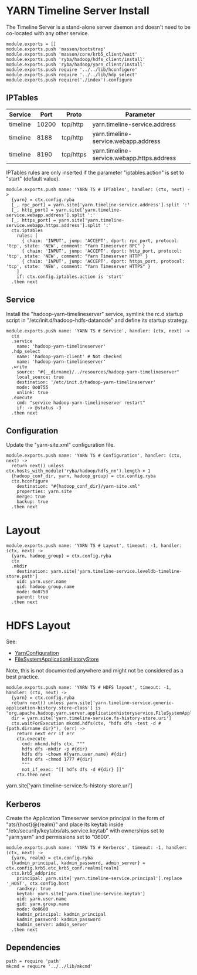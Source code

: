 
# YARN Timeline Server Install

The Timeline Server is a stand-alone server daemon and doesn't need to be
co-located with any other service.

    module.exports = []
    module.exports.push 'masson/bootstrap'
    module.exports.push 'masson/core/krb5_client/wait'
    module.exports.push 'ryba/hadoop/hdfs_client/install'
    module.exports.push 'ryba/hadoop/yarn_client/install'
    module.exports.push require '../../lib/hconfigure'
    module.exports.push require '../../lib/hdp_select'
    module.exports.push require('./index').configure

## IPTables

| Service   | Port       | Proto     | Parameter                                  |
|-----------|------------|-----------|--------------------------------------------|
| timeline  | 10200      | tcp/http  | yarn.timeline-service.address              |
| timeline  | 8188 | tcp/http  | yarn.timeline-service.webapp.address       |
| timeline  | 8190      | tcp/https | yarn.timeline-service.webapp.https.address |

IPTables rules are only inserted if the parameter "iptables.action" is set to
"start" (default value).

    module.exports.push name: 'YARN TS # IPTables', handler: (ctx, next) ->
      {yarn} = ctx.config.ryba
      [_, rpc_port] = yarn.site['yarn.timeline-service.address'].split ':'
      [_, http_port] = yarn.site['yarn.timeline-service.webapp.address'].split ':'
      [_, https_port] = yarn.site['yarn.timeline-service.webapp.https.address'].split ':'
      ctx.iptables
        rules: [
          { chain: 'INPUT', jump: 'ACCEPT', dport: rpc_port, protocol: 'tcp', state: 'NEW', comment: "Yarn Timeserver RPC" }
          { chain: 'INPUT', jump: 'ACCEPT', dport: http_port, protocol: 'tcp', state: 'NEW', comment: "Yarn Timeserver HTTP" }
          { chain: 'INPUT', jump: 'ACCEPT', dport: https_port, protocol: 'tcp', state: 'NEW', comment: "Yarn Timeserver HTTPS" }
        ]
        if: ctx.config.iptables.action is 'start'
      .then next

## Service

Install the "hadoop-yarn-timelineserver" service, symlink the rc.d startup script
in "/etc/init.d/hadoop-hdfs-datanode" and define its startup strategy.

    module.exports.push name: 'YARN TS # Service', handler: (ctx, next) ->
      ctx
      .service
        name: 'hadoop-yarn-timelineserver'
      .hdp_select
        name: 'hadoop-yarn-client' # Not checked
        name: 'hadoop-yarn-timelineserver'
      .write
        source: "#{__dirname}/../resources/hadoop-yarn-timelineserver"
        local_source: true
        destination: '/etc/init.d/hadoop-yarn-timelineserver'
        mode: 0o0755
        unlink: true
      .execute
        cmd: "service hadoop-yarn-timelineserver restart"
        if: -> @status -3
      .then next

## Configuration

Update the "yarn-site.xml" configuration file.

    module.exports.push name: 'YARN TS # Configuration', handler: (ctx, next) ->
      return next() unless ctx.hosts_with_module('ryba/hadoop/hdfs_nn').length > 1
      {hadoop_conf_dir, yarn, hadoop_group} = ctx.config.ryba
      ctx.hconfigure
        destination: "#{hadoop_conf_dir}/yarn-site.xml"
        properties: yarn.site
        merge: true
        backup: true
      .then next

# Layout

    module.exports.push name: 'YARN TS # Layout', timeout: -1, handler: (ctx, next) ->
      {yarn, hadoop_group} = ctx.config.ryba
      ctx
      .mkdir
        destination: yarn.site['yarn.timeline-service.leveldb-timeline-store.path']
        uid: yarn.user.name
        gid: hadoop_group.name
        mode: 0o0750
        parent: true
      .then next

# HDFS Layout

See:

*   [YarnConfiguration](https://github.com/apache/hadoop/blob/trunk/hadoop-yarn-project/hadoop-yarn/hadoop-yarn-api/src/main/java/org/apache/hadoop/yarn/conf/YarnConfiguration.java#L1425-L1426)
*   [FileSystemApplicationHistoryStore](https://github.com/apache/hadoop/blob/trunk/hadoop-yarn-project/hadoop-yarn/hadoop-yarn-server/hadoop-yarn-server-applicationhistoryservice/src/main/java/org/apache/hadoop/yarn/server/applicationhistoryservice/FileSystemApplicationHistoryStore.java)

Note, this is not documented anywhere and might not be considered as a best practice.

    module.exports.push name: 'YARN TS # HDFS layout', timeout: -1, handler: (ctx, next) ->
      {yarn} = ctx.config.ryba
      return next() unless yarn.site['yarn.timeline-service.generic-application-history.store-class'] is "org.apache.hadoop.yarn.server.applicationhistoryservice.FileSystemApplicationHistoryStore"
      dir = yarn.site['yarn.timeline-service.fs-history-store.uri']
      ctx.waitForExecution mkcmd.hdfs(ctx, "hdfs dfs -test -d #{path.dirname dir}"), (err) ->
        return next err if err
        ctx.execute
          cmd: mkcmd.hdfs ctx, """
          hdfs dfs -mkdir -p #{dir}
          hdfs dfs -chown #{yarn.user.name} #{dir}
          hdfs dfs -chmod 1777 #{dir}
          """
          not_if_exec: "[[ hdfs dfs -d #{dir} ]]"
        ctx.then next

yarn.site['yarn.timeline-service.fs-history-store.uri']

## Kerberos

Create the Application Timeserver service principal in the form of "ats/{host}@{realm}" and place its
keytab inside "/etc/security/keytabs/ats.service.keytab" with ownerships set to "yarn:yarn"
and permissions set to "0600".

    module.exports.push name: 'YARN TS # Kerberos', timeout: -1, handler: (ctx, next) ->
      {yarn, realm} = ctx.config.ryba
      {kadmin_principal, kadmin_password, admin_server} = ctx.config.krb5.etc_krb5_conf.realms[realm]
      ctx.krb5_addprinc
        principal: yarn.site['yarn.timeline-service.principal'].replace '_HOST', ctx.config.host
        randkey: true
        keytab: yarn.site['yarn.timeline-service.keytab']
        uid: yarn.user.name
        gid: yarn.group.name
        mode: 0o0600
        kadmin_principal: kadmin_principal
        kadmin_password: kadmin_password
        kadmin_server: admin_server
      .then next
## Dependencies

    path = require 'path'
    mkcmd = require '../../lib/mkcmd'



